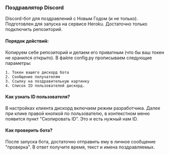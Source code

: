 ### Поздравлятор Discord

Discord-бот для поздравлений с Новым Годом (и не только).
Подготовлен для запуска на сервисе Heroku. Достаточно только подключить репозиторий.

#### Порядок действий:

Копируем себе репозиторий и делаем его приватным (что бы ваш токен не хранился открыто).
В файле config.py прописываем следующие параметры:

    1. Токен вашего дискорд бота
    2. Сообщение получателям
    3. Ссылку на поздравительную картинку
    4. Список ID пользователей дискорд.

#### Как узнать ID пользователя?

В настройках клиента дискорд включаем режим разработчика. Далее при клике правой кнопкой по пользователю, в контекстном меню появится пункт "Скопировать ID". Это и есть нужный нам ID.

#### Как проверить бота?

После запуска бота, достаточно отправить ему в личное сообщение "проверка". В ответ получите время, текст и имена поздравляемых.